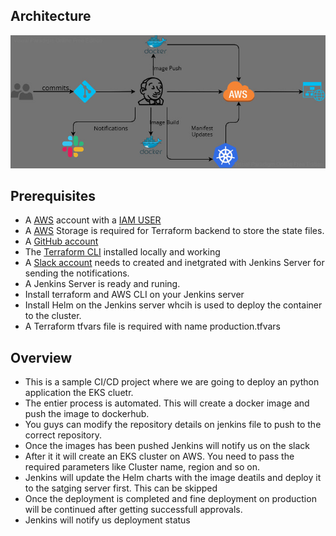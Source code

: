 ## Architecture

![Infrastructure Architecture](./arch.jpg)

## Prerequisites
- A [AWS](https://aws.amazon.com/) account with a [IAM USER](https://aws.amazon.com/iam/)
- A [AWS](https://aws.amazon.com/) Storage is required for Terraform backend to store the state files.
- A [GitHub account](https://github.com/) 
- The [Terraform CLI](https://releases.hashicorp.com/terraform) installed locally and working
- A [Slack account](https://slack.com/) needs to created and inetgrated with Jenkins Server for sending the notifications.
- A  Jenkins Server is ready and runing.
- Install terraform and AWS CLI on your Jenkins server
- Install Helm on the Jenkins server whcih is used to deploy the container to the cluster.
-  A Terraform tfvars file is required with name production.tfvars
## Overview
- This is a sample CI/CD project where we are going to deploy an python application the EKS cluetr. 
- The entier process is automated. This will create a docker image and push the image to dockerhub. 
- You guys can modify the repository details on jenkins file to push to the correct repository.
- Once the images has been pushed Jenkins will notify us on the slack
- After it it will create an EKS cluster on AWS. You need to pass the required parameters like Cluster name, region and so on.
- Jenkins will update the Helm charts with the image deatils and deploy it to the satging server first. This can be skipped
- Once the deployment is completed and fine deployment on production will be continued after getting successfull approvals.
- Jenkins will notify us deployment status
